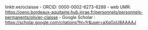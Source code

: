 linktr.ee/oclaisse - 
ORCID: 0000-0002-6273-6289 -
web UMR: https://oeno.bordeaux-aquitaine.hub.inrae.fr/personnels/personnels-permanents/olivier-claisse -
Google Scholar : https://scholar.google.com/citations?hl=fr&user=aXqGoU8AAAAJ
